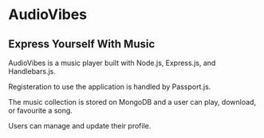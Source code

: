 # AudioVibes
## Express Yourself With Music

AudioVibes is a music player built with Node.js, Express.js, and Handlebars.js. 

Registeration to use the application is handled by Passport.js. 

The music collection is stored on MongoDB and a user can play, download, or favourite a song. 

Users can manage and update their profile.



